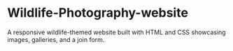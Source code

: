 # Wildlife-Photography-website
A responsive wildlife-themed website built with HTML and CSS showcasing images, galleries, and a join form.
